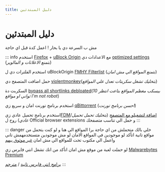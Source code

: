 ```yaml
---
title: دليل المبتدئين
---
```

#  دليل المبتدئين

مش ب السرعة دي يا بحار ! اعمل كدة قبل اي حاجة

::: info
استخدم [Firefox](https://mozilla.org/firefox/new/) + [uBlock Origin](https://ublockorigin.com/) مع الاعدادات دي [optimized settings](https://lookimg.com/images/2024/06/18/QjvI8m.png) (*بتمنع الاعلانات و المالوير*)

استخدم الفلترات دي ل uBlockOrigin [FMHY Filterlist](https://github.com/WindowsAurora/FMHYFilterlist/) (*بتمنع المواقع الي مش امان*)

حمل اضافت المتصفح دي [violentmonkey](https://violentmonkey.github.io/)(*بتخليك تشغل سكربتات تعدل علي المواقع*)

السكربت دة [bypass all shortlinks debloated](https://codeberg.org/Amm0ni4/bypass-all-shortlinks-debloated/)(*بيسكب مغظم المواقع بتاعت انتظر 10 ثواني او مواقع I'm not robot*)

استخدم برنامج تورنت امان و سريع زي [qBittorrent](https://www.qbittorrent.org/) (*احسن برنامج تورنت*)

استخدم برنامج تحميل عادي زي[FDM](https://www.freedownloadmanager.org/download.htm)/[اضافة لتشغيلو مع المتصفح](https://www.freedownloadmanager.org/download.htm) (*بتخليك تحمل تحميل عادي*) روح ل Official browser extensions و حمل الي تناسب متصفحك
:::

::: danger
خلي بالك
متحملش من اي حاجة برا المواقع الي هنا و لو كنت بتحمل من مواقع تانية اتأكد لو موجودين في المواقع الامان لو مش موجودين متستخدمهمش تاني واعمل الي مكتوب تحت  للمواقع الي مش امان [غير موثوق بيهم](/Unsafe)

لو حملت لعبة من موقع مش امان اتأكد من انك تشغل انتي فايرس زي [Malwarebytes Premium](https://rentry.co/MB_Premium)

[برامج انتي فايرس تانية](https://www.reddit.com/r/antivirus/s/YBxupMyqyU) / [مترجم](https://rentry.co/ourserversmegathreadvirusscanning)
:::